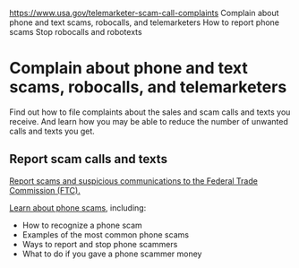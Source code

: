 

https://www.usa.gov/telemarketer-scam-call-complaints
Complain about phone and text scams, robocalls, and telemarketers
How to report phone scams
Stop robocalls and robotexts

Complain about phone and text scams, robocalls, and telemarketers
=================================================================

Find out how to file complaints about the sales and scam calls and texts you receive. And learn how you may be able to reduce the number of unwanted calls and texts you get.

Report scam calls and texts
---------------------------

[Report scams and suspicious communications to the Federal Trade Commission (FTC).](https://reportfraud.ftc.gov/?orgcode=USAGOV)

[Learn about phone scams](https://consumer.ftc.gov/articles/phone-scams), including:

* How to recognize a phone scam
* Examples of the most common phone scams
* Ways to report and stop phone scammers
* What to do if you gave a phone scammer money
